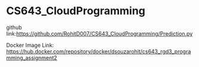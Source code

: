 # CS643_CloudProgramming

github link:https://github.com/RohitD007/CS643_CloudProgramming/Prediction.py

Docker Image Link: https://hub.docker.com/repository/docker/dsouzarohit/cs643_rgd3_programming_assignment2

